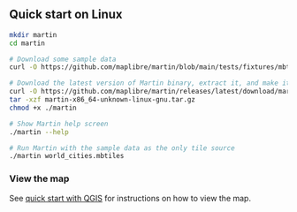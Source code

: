 ## Quick start on Linux

```bash
mkdir martin
cd martin

# Download some sample data
curl -O https://github.com/maplibre/martin/blob/main/tests/fixtures/mbtiles/world_cities.mbtiles

# Download the latest version of Martin binary, extract it, and make it executable
curl -O https://github.com/maplibre/martin/releases/latest/download/martin-x86_64-unknown-linux-gnu.tar.gz 
tar -xzf martin-x86_64-unknown-linux-gnu.tar.gz
chmod +x ./martin

# Show Martin help screen
./martin --help

# Run Martin with the sample data as the only tile source
./martin world_cities.mbtiles
```

### View the map

See [quick start with QGIS](quick-start-qgis.md) for instructions on how to view the map.
